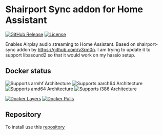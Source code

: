 # Shairport Sync addon for Home Assistant

[![GitHub Release][releases-shield]][releases]
[![License][license-shield]](LICENSE)

Enables Airplay audio streaming to Home Assistant. 
Based on shairport-sync addon by https://github.com/v3rm0n.
I am trying to update it to support libasound2 so that it would work on my hassio setup. 

## Docker status

![Supports armhf Architecture][armhf-shield]
![Supports aarch64 Architecture][aarch64-shield]
![Supports amd64 Architecture][amd64-shield]
![Supports i386 Architecture][i386-shield]

[![Docker Layers][layers-shield]][microbadger]
[![Docker Pulls][pulls-shield]][dockerhub]

## Repository

To install use this [repository](https://github.com/v3rm0n/hassio)

[aarch64-shield]: https://img.shields.io/badge/architecture-aarch64-blue.svg
[armhf-shield]: https://img.shields.io/badge/architecture-armhf-blue.svg
[amd64-shield]: https://img.shields.io/badge/architecture-amd64-blue.svg
[i386-shield]: https://img.shields.io/badge/architecture-i386-blue.svg
[license-shield]: https://img.shields.io/github/license/v3rm0n/addon-shairport-sync.svg
[dockerhub]: https://hub.docker.com/r/maidok/shairport-sync
[layers-shield]: https://images.microbadger.com/badges/image/maidok/shairport-sync.svg
[microbadger]: https://microbadger.com/images/maidok/shairport-sync
[pulls-shield]: https://img.shields.io/docker/pulls/maidok/shairport-sync.svg
[version-shield]: https://images.microbadger.com/badges/version/maidok/shairport-sync.svg
[releases-shield]: https://img.shields.io/github/release/v3rm0n/addon-shairport-sync.svg
[releases]: https://github.com/v3rm0n/addon-shairport-sync/releases
